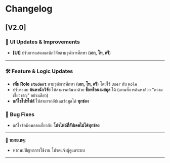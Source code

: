 # Changelog

## [V2.0]

### 🔧 UI Updates & Improvements

- **[UI]** ปรับการแสดงผลนักวิจัยตามวุฒิการศึกษา (**เอก, โท, ตรี**)

---

### 🛠 Feature & Logic Updates

- **เพิ่ม Role `student`** ตามวุฒิการศึกษา (**เอก, โท, ตรี**) โดยใช้ `User` กับ `Role`
- ปรับระบบ **ค้นหานักวิจัย** ให้สามารถค้นหาด้วย **ชื่อหรือนามสกุล** ได้ (แทนที่การค้นหาด้วย "ความเชี่ยวชาญ" อย่างเดียว)
- **แก้ไขโปรไฟล์** ให้สามารถอัปเดตข้อมูลได้ **ทุกช่อง**

### 🐞 Bug Fixes

- แก้ไขข้อผิดพลาดเกี่ยวกับ **โปรไฟล์ที่อัปเดตไม่ได้ทุกช่อง**

---

📌 **หมายเหตุ**:

- หากพบปัญหาการใช้งาน โปรดแจ้งผู้ดูแลระบบ

---
